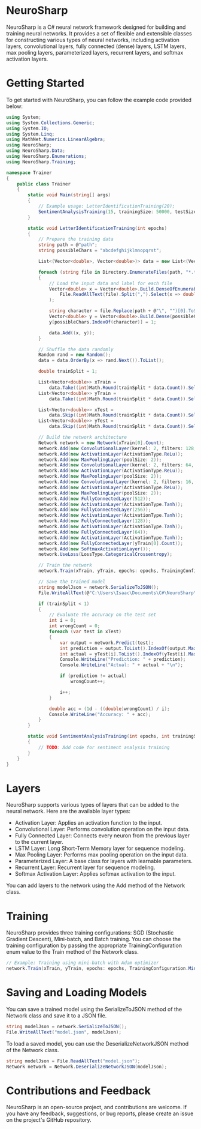 # NeuroSharp

NeuroSharp is a C# neural network framework designed for building and training neural networks. It provides a set of flexible and extensible classes for constructing various types of neural networks, including activation layers, convolutional layers, fully connected (dense) layers, LSTM layers, max pooling layers, parameterized layers, recurrent layers, and softmax activation layers.

# Getting Started

To get started with NeuroSharp, you can follow the example code provided below:
```csharp
using System;
using System.Collections.Generic;
using System.IO;
using System.Linq;
using MathNet.Numerics.LinearAlgebra;
using NeuroSharp;
using NeuroSharp.Data;
using NeuroSharp.Enumerations;
using NeuroSharp.Training;

namespace Trainer
{
    public class Trainer
    {
        static void Main(string[] args)
        {
            // Example usage: LetterIdentificationTraining(20);
            SentimentAnalysisTraining(15, trainingSize: 50000, testSize: 5000, maxWordCount: 1500, maxReviewLength: 20);
        }

        static void LetterIdentificationTraining(int epochs)
        {
            // Prepare the training data
            string path = @"path";
            string possibleChars = "abcdefghijklmnopqrst";

            List<(Vector<double>, Vector<double>)> data = new List<(Vector<double>, Vector<double>)>();

            foreach (string file in Directory.EnumerateFiles(path, "*.txt"))
            {
                // Load the input data and label for each file
                Vector<double> x = Vector<double>.Build.DenseOfEnumerable(
                    File.ReadAllText(file).Split(",").Select(x => double.Parse(x))
                );

                string character = file.Replace(path + @"\", "")[0].ToString();
                Vector<double> y = Vector<double>.Build.Dense(possibleChars.Length);
                y[possibleChars.IndexOf(character)] = 1;

                data.Add((x, y));
            }

            // Shuffle the data randomly
            Random rand = new Random();
            data = data.OrderBy(x => rand.Next()).ToList();

            double trainSplit = 1;

            List<Vector<double>> xTrain =
                data.Take((int)Math.Round(trainSplit * data.Count)).Select(x => x.Item1).ToList();
            List<Vector<double>> yTrain =
                data.Take((int)Math.Round(trainSplit * data.Count)).Select(y => y.Item2).ToList();

            List<Vector<double>> xTest =
                data.Skip((int)Math.Round(trainSplit * data.Count)).Select(x => x.Item1).ToList();
            List<Vector<double>> yTest =
                data.Skip((int)Math.Round(trainSplit * data.Count)).Select(y => y.Item2).ToList();

            // Build the network architecture
            Network network = new Network(xTrain[0].Count);
            network.Add(new ConvolutionalLayer(kernel: 2, filters: 128, stride: 1, channels: 1));
            network.Add(new ActivationLayer(ActivationType.ReLu));
            network.Add(new MaxPoolingLayer(poolSize: 2));
            network.Add(new ConvolutionalLayer(kernel: 2, filters: 64, stride: 1, channels: 128));
            network.Add(new ActivationLayer(ActivationType.ReLu));
            network.Add(new MaxPoolingLayer(poolSize: 2));
            network.Add(new ConvolutionalLayer(kernel: 2, filters: 16, stride: 2, channels: 64));
            network.Add(new ActivationLayer(ActivationType.ReLu));
            network.Add(new MaxPoolingLayer(poolSize: 2));
            network.Add(new FullyConnectedLayer(512));
            network.Add(new ActivationLayer(ActivationType.Tanh));
            network.Add(new FullyConnectedLayer(256));
            network.Add(new ActivationLayer(ActivationType.Tanh));
            network.Add(new FullyConnectedLayer(128));
            network.Add(new ActivationLayer(ActivationType.Tanh));
            network.Add(new FullyConnectedLayer(64));
            network.Add(new ActivationLayer(ActivationType.Tanh));
            network.Add(new FullyConnectedLayer(yTrain[0].Count));
            network.Add(new SoftmaxActivationLayer());
            network.UseLoss(LossType.CategoricalCrossentropy);

            // Train the network
            network.Train(xTrain, yTrain, epochs: epochs, TrainingConfiguration.Minibatch, OptimizerType.Adam, batchSize: 64, learningRate: 0.002f);

            // Save the trained model
            string modelJson = network.SerializeToJSON();
            File.WriteAllText(@"C:\Users\Isaac\Documents\C#\NeuroSharp\NeurosharpBlazorWASMServer\NetworkModels\characters_model.json", modelJson);

            if (trainSplit < 1)
            {
                // Evaluate the accuracy on the test set
                int i = 0;
                int wrongCount = 0;
                foreach (var test in xTest)
                {
                    var output = network.Predict(test);
                    int prediction = output.ToList().IndexOf(output.Max());
                    int actual = yTest[i].ToList().IndexOf(yTest[i].Max());
                    Console.WriteLine("Prediction: " + prediction);
                    Console.WriteLine("Actual: " + actual + "\n");

                    if (prediction != actual)
                        wrongCount++;

                    i++;
                }

                double acc = (1d - ((double)wrongCount) / i);
                Console.WriteLine("Accuracy: " + acc);
            }
        }

        static void SentimentAnalysisTraining(int epochs, int trainingSize, int testSize, int maxWordCount, int maxReviewLength)
        {
            // TODO: Add code for sentiment analysis training
        }
    }
}
```
# Layers

NeuroSharp supports various types of layers that can be added to the neural network. Here are the available layer types:

- Activation Layer: Applies an activation function to the input.
- Convolutional Layer: Performs convolution operation on the input data.
- Fully Connected Layer: Connects every neuron from the previous layer to the current layer.
- LSTM Layer: Long Short-Term Memory layer for sequence modeling.
- Max Pooling Layer: Performs max pooling operation on the input data.
- Parameterized Layer: A base class for layers with learnable parameters.
- Recurrent Layer: Recurrent layer for sequence modeling.
- Softmax Activation Layer: Applies softmax activation to the input.

You can add layers to the network using the Add method of the Network class.

# Training

NeuroSharp provides three training configurations: SGD (Stochastic Gradient Descent), Mini-batch, and Batch training. You can choose the training configuration by passing the appropriate TrainingConfiguration enum value to the Train method of the Network class.


```csharp
// Example: Training using mini-batch with Adam optimizer
network.Train(xTrain, yTrain, epochs: epochs, TrainingConfiguration.Minibatch, OptimizerType.Adam, batchSize: 64, learningRate: 0.002f);
```

# Saving and Loading Models

You can save a trained model using the SerializeToJSON method of the Network class and save it to a JSON file.

```csharp
string modelJson = network.SerializeToJSON();
File.WriteAllText("model.json", modelJson);
```

To load a saved model, you can use the DeserializeNetworkJSON method of the Network class.

```csharp
string modelJson = File.ReadAllText("model.json");
Network network = Network.DeserializeNetworkJSON(modelJson);
```

# Contributions and Feedback

NeuroSharp is an open-source project, and contributions are welcome. If you have any feedback, suggestions, or bug reports, please create an issue on the project's GitHub repository.
